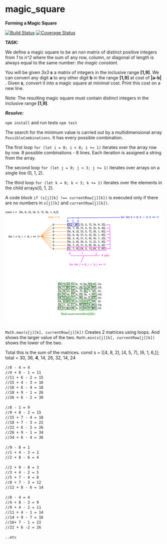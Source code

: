 # magic_square

**Forming a Magic
Square**

[![Build Status](https://travis-ci.org/linababenko/magic_square.svg?branch=master)](https://travis-ci.org/linababenko/magic_square)
[![Coverage Status](https://coveralls.io/repos/github/linababenko/magic_square/badge.svg?branch=master)](https://coveralls.io/github/linababenko/magic_square?branch=master)

**TASK:**

We define a magic square to be an _nxn_ matrix of distinct positive integers from _1_ to _n^2_ where the sum
of any row, column, or diagonal of length is always equal to the same number: _the magic constant_.

You will be given _3x3_ **s** a matrix of integers in the inclusive range **[1,9]**. We can convert any digit **a** to
any other digit **b** in the range **[1,9]** at cost of **|a-b|** . Given **s**, convert it into a magic square at _minimal_
cost. Print this cost on a new line.

Note: The resulting magic square must contain distinct integers in the inclusive range **[1,9]**.

_**Resolve:**_

`npm install` and run tests `npm test`

The search for the minimum value is carried out by a multidimensional array `PossibleCombinations`. It has every possible combination.

The first loop `for (let i = 0; i < 8; i += 1)` iterates over the array row by row. 8 possible combinations - 8 lines. Each iteration is assigned a string from the array.

The second loop `for (let j = 0; j < 3; j += 1)` iterates over arrays on a single line (0, 1, 2).

The third loop `for (let k = 0; k < 3; k += 1)` iterates over the elements in the child arrays(0, 1, 2).

A code block `if (s[j][k] !== currentRow[j][k])` is executed only if there are no numbers in `s[j][k]` and `currentRow[j][k])`.

![alt text](magic.png)


`Math.max(s[j][k], currentRow[j][k])` Creates 2 matrices using loops. And shows the larger value of the two.
`Math.min(s[j][k], currentRow[j][k])` shows the lower of the two.

Total this is the sum of the matrices.
const s =  [[4, 8, 2], [4, 5, 7], [6, 1, 6,]];
total = 30, 36, **4**, 14, 26, 32, 14, 24
        
    //8 - 4 = 4
    //4 + 8 - 1 = 11
    //11 + 6 - 2 = 15
    //15 + 4 - 3 = 16
    //16 + 6 - 4 = 18
    //18 + 9 - 1 = 26
    //26 + 6 - 2 = 30
    
    //8 - 1 = 9
    //9 + 8 - 2 = 15
    //15 + 7 - 4 = 18
    //18 + 7 - 3 = 22
    //22 + 6 - 2 = 26
    //26 + 9 - 1 = 34
    //34 + 6 - 4 = 36
    
    //9 - 8 = 1
    //1 + 4 - 3 = 2
    //2 + 8 - 6 = 4
    
    //2 + 9 - 8 = 3
    //3 + 4 - 2 = 5
    //5 + 7 - 4 = 8
    //8 + 7 - 3 = 12
    //12 + 8 - 6 = 14
    
    //8 - 4 = 4
    //4 + 8 - 3 = 9
    //9 + 4 - 2 = 11
    //11 + 4 - 1 = 14
    //14 + 9 - 7 = 16
    //16+ 7 - 1 = 22
    //22 + 6 -2 = 26
    
    ..etc

